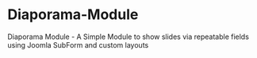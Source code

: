 # Diaporama-Module
Diaporama Module - A Simple Module to show slides via repeatable fields using Joomla SubForm and custom layouts
